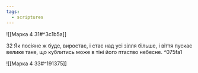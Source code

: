 ```yaml
---
tags:
  - scriptures
---
```


![[Марка 4 31#^3c1b5a]]

32 Як посіяне ж буде, виростає, і стає над усі зілля більше, і віття пускає велике таке, що кублитись може в тіні його птаство небесне. ^075fa1

![[Марка 4 33#^191375]]